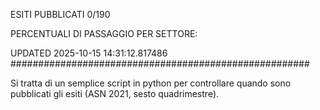 ESITI PUBBLICATI 0/190 

PERCENTUALI DI PASSAGGIO PER SETTORE:

UPDATED 2025-10-15 14:31:12.817486
###################################################### 

Si tratta di un semplice script in python per controllare quando sono pubblicati gli esiti (ASN 2021, sesto quadrimestre).

